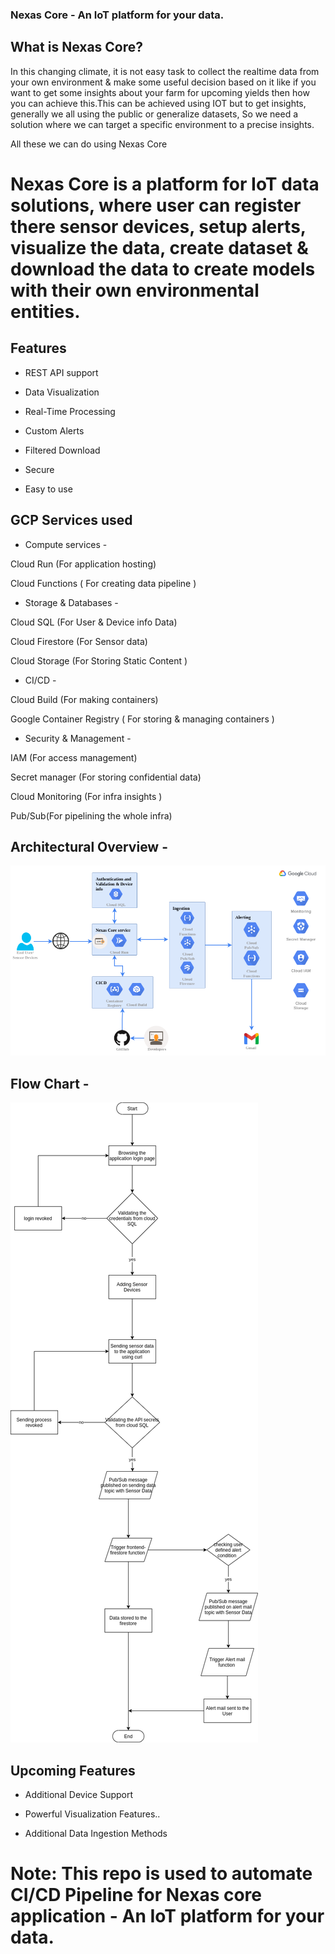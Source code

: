 ### Nexas Core - An IoT platform for your data.


## What is Nexas Core?
In this changing climate, it is not easy task to  collect the realtime data from your own environment  & make some useful decision based on it like if you want to get some insights about your farm for upcoming yields then how you can achieve this.This can be achieved using IOT but to get insights,  generally we all using the public or generalize datasets,  So we need a solution where we can target a specific environment to a precise insights.

All these we can do using Nexas Core 

# Nexas Core is a platform for IoT data solutions,  where user can register there sensor devices, setup alerts, visualize the data, create dataset & download the data to create models with their own environmental entities.

## Features

- REST API support 

- Data Visualization

- Real-Time Processing

- Custom Alerts

- Filtered Download

- Secure

- Easy to use

## GCP Services used

- Compute services -

Cloud Run (For application hosting)

Cloud Functions ( For creating data pipeline )

- Storage & Databases -

Cloud  SQL (For User & Device info Data)

Cloud Firestore (For Sensor data)

Cloud Storage (For Storing Static Content )

- CI/CD -

Cloud Build (For making containers)

Google Container Registry ( For storing & managing containers )

- Security & Management -

IAM (For access management)

Secret manager (For storing confidential data)

Cloud Monitoring (For infra insights )

Pub/Sub(For pipelining the whole infra)

## Architectural Overview -

![alt text](https://github.com/abhishek7389/nexas-core-source/blob/master/Images%20source/Nexas_Core(Architectural%20Diagram).drawio%20(6).png)

## Flow Chart -

![alt text](https://github.com/abhishek7389/nexas-core-source/blob/master/Images%20source/Nexas_Core(Flow%20Start).drawio.png)

## Upcoming Features

- Additional Device Support

- Powerful Visualization Features..

- Additional Data Ingestion Methods

# Note: This repo is used to automate CI/CD Pipeline for Nexas core application - An IoT platform for your data.


